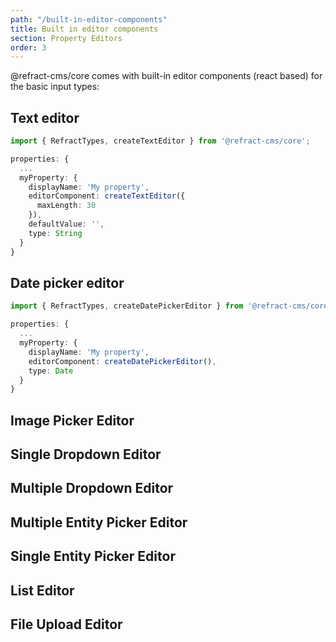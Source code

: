 ```yaml
---
path: "/built-in-editor-components"
title: Built in editor components
section: Property Editors
order: 3
---
```


@refract-cms/core comes with built-in editor components (react based) for the basic input types:

## Text editor

```typescript
import { RefractTypes, createTextEditor } from '@refract-cms/core';

properties: {
  ...
  myProperty: {
    displayName: 'My property',
    editorComponent: createTextEditor({
      maxLength: 30
    }),
    defaultValue: '',
    type: String
  }
}
```

## Date picker editor

```typescript
import { RefractTypes, createDatePickerEditor } from '@refract-cms/core';

properties: {
  ...
  myProperty: {
    displayName: 'My property',
    editorComponent: createDatePickerEditor(),
    type: Date
  }
}

```

## Image Picker Editor

## Single Dropdown Editor

## Multiple Dropdown Editor

## Multiple Entity Picker Editor

## Single Entity Picker Editor

## List Editor

## File Upload Editor
